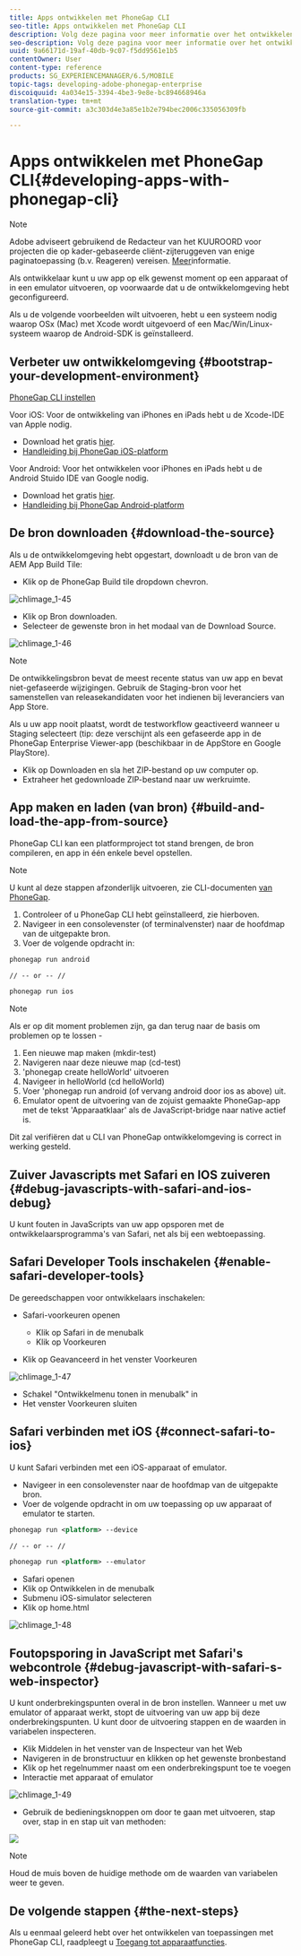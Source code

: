 ```yaml
---
title: Apps ontwikkelen met PhoneGap CLI
seo-title: Apps ontwikkelen met PhoneGap CLI
description: Volg deze pagina voor meer informatie over het ontwikkelen van toepassingen met PhoneGap CLI.
seo-description: Volg deze pagina voor meer informatie over het ontwikkelen van toepassingen met PhoneGap CLI.
uuid: 9a66171d-19af-40db-9c07-f5dd9561e1b5
contentOwner: User
content-type: reference
products: SG_EXPERIENCEMANAGER/6.5/MOBILE
topic-tags: developing-adobe-phonegap-enterprise
discoiquuid: 4a034e15-3394-4be3-9e8e-bc894668946a
translation-type: tm+mt
source-git-commit: a3c303d4e3a85e1b2e794bec2006c335056309fb

---
```



# Apps ontwikkelen met PhoneGap CLI{#developing-apps-with-phonegap-cli}

>[!NOTE]
>
>Adobe adviseert gebruikend de Redacteur van het KUUROORD voor projecten die op kader-gebaseerde cliënt-zijteruggeven van enige paginatoepassing (b.v. Reageren) vereisen. [Meer](/help/sites-developing/spa-overview.md)informatie.

Als ontwikkelaar kunt u uw app op elk gewenst moment op een apparaat of in een emulator uitvoeren, op voorwaarde dat u de ontwikkelomgeving hebt geconfigureerd.

Als u de volgende voorbeelden wilt uitvoeren, hebt u een systeem nodig waarop OSx (Mac) met Xcode wordt uitgevoerd of een Mac/Win/Linux-systeem waarop de Android-SDK is geïnstalleerd.

## Verbeter uw ontwikkelomgeving {#bootstrap-your-development-environment}

[PhoneGap CLI instellen](https://docs.phonegap.com/en/4.0.0/guide_cli_index.md.html#The%20Command-Line%20Interface)

Voor iOS: Voor de ontwikkeling van iPhones en iPads hebt u de Xcode-IDE van Apple nodig.

* Download het gratis [hier](https://developer.apple.com/xcode/downloads/).
* [Handleiding bij PhoneGap iOS-platform](https://docs.phonegap.com/en/4.0.0/guide_platforms_ios_index.md.html#iOS%20Platform%20Guide)

Voor Android: Voor het ontwikkelen voor iPhones en iPads hebt u de Android Stuido IDE van Google nodig.

* Download het gratis [hier](https://developer.android.com/sdk/index.html).
* [Handleiding bij PhoneGap Android-platform](https://docs.phonegap.com/en/4.0.0/guide_platforms_android_index.md.html#Android%20Platform%20Guide)

## De bron downloaden {#download-the-source}

Als u de ontwikkelomgeving hebt opgestart, downloadt u de bron van de AEM App Build Tile:

* Klik op de PhoneGap Build tile dropdown chevron.

![chlimage_1-45](assets/chlimage_1-45.png)

* Klik op Bron downloaden.
* Selecteer de gewenste bron in het modaal van de Download Source.

![chlimage_1-46](assets/chlimage_1-46.png)

>[!NOTE]
>
>De ontwikkelingsbron bevat de meest recente status van uw app en bevat niet-gefaseerde wijzigingen. Gebruik de Staging-bron voor het samenstellen van releasekandidaten voor het indienen bij leveranciers van App Store.
>
>Als u uw app nooit plaatst, wordt de testworkflow geactiveerd wanneer u Staging selecteert (tip: deze verschijnt als een gefaseerde app in de PhoneGap Enterprise Viewer-app (beschikbaar in de AppStore en Google PlayStore).

* Klik op Downloaden en sla het ZIP-bestand op uw computer op.
* Extraheer het gedownloade ZIP-bestand naar uw werkruimte.

## App maken en laden (van bron) {#build-and-load-the-app-from-source}

PhoneGap CLI kan een platformproject tot stand brengen, de bron compileren, en app in één enkele bevel opstellen.

>[!NOTE]
>
>U kunt al deze stappen afzonderlijk uitvoeren, zie CLI-documenten [van PhoneGap](https://phonegap.com/blog/2014/11/13/phonegap-cli-3-6-3/).

1. Controleer of u PhoneGap CLI hebt geïnstalleerd, zie hierboven.
1. Navigeer in een consolevenster (of terminalvenster) naar de hoofdmap van de uitgepakte bron.
1. Voer de volgende opdracht in:

```xml
phonegap run android

// -- or -- //

phonegap run ios
```

>[!NOTE]
>
>Als er op dit moment problemen zijn, ga dan terug naar de basis om problemen op te lossen -
>
>1. Een nieuwe map maken (mkdir-test)
>1. Navigeren naar deze nieuwe map (cd-test)
>1. &#39;phonegap create helloWorld&#39; uitvoeren
>1. Navigeer in helloWorld (cd helloWorld)
>1. Voer &#39;phonegap run android (of vervang android door ios as above) uit.
>1. Emulator opent de uitvoering van de zojuist gemaakte PhoneGap-app met de tekst &#39;Apparaatklaar&#39; als de JavaScript-bridge naar native actief is.
>
>
Dit zal verifiëren dat u CLI van PhoneGap ontwikkelomgeving is correct in werking gesteld.

## Zuiver Javascripts met Safari en IOS zuiveren {#debug-javascripts-with-safari-and-ios-debug}

U kunt fouten in JavaScripts van uw app opsporen met de ontwikkelaarsprogramma&#39;s van Safari, net als bij een webtoepassing.

## Safari Developer Tools inschakelen {#enable-safari-developer-tools}

De gereedschappen voor ontwikkelaars inschakelen:

* Safari-voorkeuren openen

   * Klik op Safari in de menubalk
   * Klik op Voorkeuren

* Klik op Geavanceerd in het venster Voorkeuren

![chlimage_1-47](assets/chlimage_1-47.png)

* Schakel &quot;Ontwikkelmenu tonen in menubalk&quot; in
* Het venster Voorkeuren sluiten

## Safari verbinden met iOS {#connect-safari-to-ios}

U kunt Safari verbinden met een iOS-apparaat of emulator.

* Navigeer in een consolevenster naar de hoofdmap van de uitgepakte bron.
* Voer de volgende opdracht in om uw toepassing op uw apparaat of emulator te starten.

```xml
phonegap run <platform> --device

// -- or -- //

phonegap run <platform> --emulator
```

* Safari openen
* Klik op Ontwikkelen in de menubalk
* Submenu iOS-simulator selecteren
* Klik op home.html

![chlimage_1-48](assets/chlimage_1-48.png)

## Foutopsporing in JavaScript met Safari&#39;s webcontrole {#debug-javascript-with-safari-s-web-inspector}

U kunt onderbrekingspunten overal in de bron instellen. Wanneer u met uw emulator of apparaat werkt, stopt de uitvoering van uw app bij deze onderbrekingspunten. U kunt door de uitvoering stappen en de waarden in variabelen inspecteren.

* Klik Middelen in het venster van de Inspecteur van het Web
* Navigeren in de bronstructuur en klikken op het gewenste bronbestand
* Klik op het regelnummer naast om een onderbrekingspunt toe te voegen
* Interactie met apparaat of emulator

![chlimage_1-49](assets/chlimage_1-49.png)

* Gebruik de bedieningsknoppen om door te gaan met uitvoeren, stap over, stap in en stap uit van methoden:

![](do-not-localize/chlimage_1-4.png)

>[!NOTE]
>
>Houd de muis boven de huidige methode om de waarden van variabelen weer te geven.

## De volgende stappen {#the-next-steps}

Als u eenmaal geleerd hebt over het ontwikkelen van toepassingen met PhoneGap CLI, raadpleegt u [Toegang tot apparaatfuncties](/help/mobile/phonegap-access-device-features.md).
